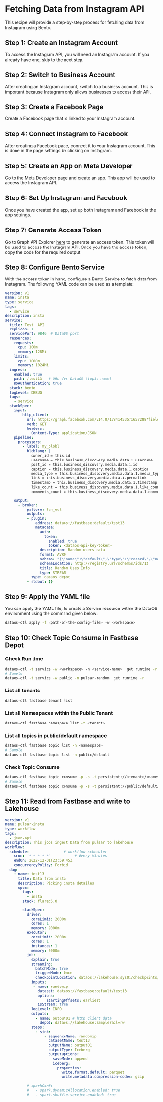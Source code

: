 # Fetching Data from Instagram API

This recipe will provide a step-by-step process for fetching data from Instagram using Bento.

## Step 1: Create an Instagram Account

To access the Instagram API, you will need an Instagram account. If you already have one, skip to the next step.

## Step 2: Switch to Business Account

After creating an Instagram account, switch to a business account. This is important because Instagram only allows businesses to access their API.

## Step 3: Create a Facebook Page

Create a Facebook page that is linked to your Instagram account.

## Step 4: Connect Instagram to Facebook

After creating a Facebook page, connect it to your Instagram account. This is done in the page settings by clicking on Instagram.

## Step 5: Create an App on Meta Developer

Go to the Meta Developer [page](https://developers.facebook.com/) and create an app. This app will be used to access the Instagram API.

## Step 6: Set Up Instagram and Facebook

Once you have created the app, set up both Instagram and Facebook in the app settings.

## Step 7: Generate Access Token

Go to Graph API Explorer [here](https://developers.facebook.com/) to generate an access token. This token will be used to access the Instagram API. Once you have the access token, copy the code for the required output.

## Step 8: Configure Bento Service

With the access token in hand, configure a Bento Service to fetch data from Instagram. The following YAML code can be used as a template:

```yaml
version: v1
name: insta
type: service
tags:
  - service
description: insta
service:
  title: Test  API
  replicas: 1
  servicePort: 9846  # DataOS port
  resources:
    requests:
      cpu: 100m
      memory: 128Mi
    limits:
      cpu: 1000m
      memory: 1024Mi
  ingress:
    enabled: true
    path: /test13   # URL for DataOS (topic name)
    noAuthentication: true
  stack: bento
  logLevel: DEBUG
  tags:
    - service
  stackSpec:
    input:
        http_client:
          url: https://graph.facebook.com/v14.0/17841453571657288?fields=business_discovery.username(7000_tmdc)%7Bmedia%7Bcaption%2Ccomments_count%2Clike_count%2C_username%2C_id%2C_media_type%2C_permalink%2C_owner%2C_timestamp%7D%7D&access_token=EAAXXaOWgX9gBAP7ux7LVK0giGxEI8CNPG5tN9oidlZCEX1IXeX2vlukfVIXcF1WVltjXQZArrjQRDAE2RRotDxyuPuZC8b5vG5wxAZA6u6y24UEHPsIibgmhupvej9OSDCQrbZCQSUFAvZArLlfnY5sg55ZBZBMTUSbFGZBugzXaV85yNeeUaPLMGAWcdYZCj2yYD3aeQQ1IueR7OLFs9nzRw7SalB7Xxyk44ZD
          verb: GET
          headers:
            Content-Type: application/JSON
    pipeline:
      processors:
        - label: my_blobl
          bloblang: |
            owner_id = this.id
            username = this.business_discovery.media.data.1.username
            post_id = this.business_discovery.media.data.1.id
            caption = this.business_discovery.media.data.1.caption
            media_type = this.business_discovery.media.data.1.media_type
            link = this.business_discovery.media.data.1.permalink
            timestamp = this.business_discovery.media.data.1.timestamp
            like_count = this.business_discovery.media.data.1.like_count
            comments_count = this.business_discovery.media.data.1.comments_count

    output:
      - broker:
          pattern: fan_out
          outputs:
          - plugin:
              address: dataos://fastbase:default/test13
              metadata:
                auth:
                  token:
                    enabled: true
                    token: <dataos-api-key-token>
                description: Random users data
                format: AVRO
                schema: "{\"name\":\"default\",\"type\":\"record\",\"namespace\":\"defaultNamespace\",\"fields\":[{\"name\":\"caption\",\"type\":\"string\"},{\"name\":\"comments_count\",\"type\":\"int\"},{\"name\":\"like_count\",\"type\":\"int\"},{\"name\":\"link\",\"type\":\"string\"},{\"name\":\"media_type\",\"type\":\"string\"},{\"name\":\"owner_id\",\"type\":\"string\"},{\"name\":\"post_id\",\"type\":\"string\"},{\"name\":\"timestamp\",\"type\":\"int\",\"logicalType\":\"date\"},{\"name\":\"username\",\"type\":\"string\"}]}"
                schemaLocation: http://registry.url/schemas/ids/12 
                title: Random Uses Info
                type: STREAM
            type: dataos_depot
          - stdout: {}
```

## Step 9: Apply the YAML file

You can apply the YAML file, to create a Service resource within the DataOS environment using the command given below:

```bash
dataos-ctl apply -f <path-of-the-config-file> -w <workspace>
```

## Step 10: Check Topic Consume in Fastbase Depot

### Check Run time

```bash
dataos-ctl -t service -w <workspace> -n <service-name>  get runtime -r
# Sample
dataos-ctl -t service -w public -n pulsar-random  get runtime -r
```

### List all tenants

```bash
dataos-ctl fastbase tenant list
```

### List all Namespaces within the Public Tenant

```bash
dataos-ctl fastbase namespace list -t <tenant> 
```

### List all topics in public/default namespace

```bash
dataos-ctl fastbase topic list -n <namespace>
# Sample
dataos-ctl fastbase topic list -n public/default
```

### Check Topic Consume

```bash
dataos-ctl fastbase topic consume -p -s -t persistent://<tenant>/<namespace>/<topic>
# Sample
dataos-ctl fastbase topic consume -p -s -t persistent://public/default/test12
```

## Step 11: Read from Fastbase and write to Lakehouse

```yaml
version: v1
name: pulsar-insta
type: workflow
tags:
  - json-api
description: This jobs ingest Data from pulsar to lakehouse
workflow:
  schedule:                # workflow scheduler                                                
    cron: '* * * * *'           # Every Minutes               
    endOn: 2022-12-31T23:59:45Z
    concurrencyPolicy: Forbid
  dag:
    - name: test13
      title: Data from insta 
      description: Picking insta detailes
      spec:
        tags:
          - insta    
        stack: flare:5.0  

        stackSpec:
          driver:
            coreLimit: 2000m
            cores: 1
            memory: 2000m
          executor:
            coreLimit: 2000m
            cores: 1
            instances: 1
            memory: 2000m
          job:
            explain: true
            streaming:
              batchMode: true
              triggerMode: Once
              checkpointLocation: dataos://lakehouse:sys01/checkpoints/insta/insta?acl=rw 
            inputs:
             - name: randomip
               dataset: dataos://fastbase:default/test13
               options:
                   startingOffsets: earliest
               isStream: true               
            logLevel: INFO
            outputs:
              - name: output01 # http client data
                depot: dataos://lakehouse:sample?acl=rw
            steps:
              - sink: 
                  - sequenceName: randomip
                    datasetName: test13
                    outputName: output01
                    outputType: Iceberg
                    outputOptions:
                      saveMode: append
                      iceberg:
                        properties:
                          write.format.default: parquet
                          write.metadata.compression-codec: gzip                     
                    
          # sparkConf:
          #   - spark.dynamicAllocation.enabled: true 
          #   - spark.shuffle.service.enabled: true
```